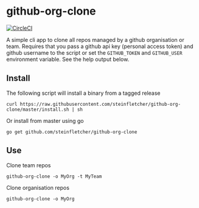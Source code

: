 # github-org-clone

[![CircleCI](https://circleci.com/gh/steinfletcher/github-org-clone.svg?style=svg&circle-token=063b1b1e0354cc424a2823c33ff4a2b66e029bae)](https://circleci.com/gh/steinfletcher/github-org-clone)

A simple cli app to clone all repos managed by a github organisation or team.
Requires that you pass a github api key (personal access token) and github username to the script or set the `GITHUB_TOKEN` and `GITHUB_USER` environment variable. See the help output below.

## Install

The following script will install a binary from a tagged release 

    curl https://raw.githubusercontent.com/steinfletcher/github-org-clone/master/install.sh | sh

Or install from master using go

    go get github.com/steinfletcher/github-org-clone

## Use

Clone team repos

    github-org-clone -o MyOrg -t MyTeam


Clone organisation repos

    github-org-clone -o MyOrg


